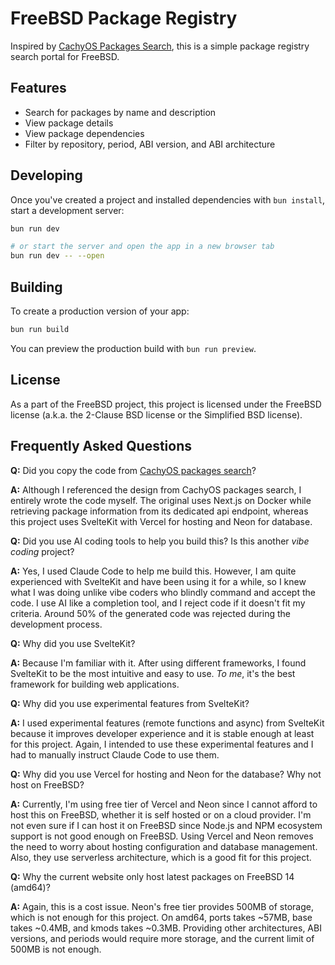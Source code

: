 # FreeBSD Package Registry

Inspired by [CachyOS Packages Search](https://packages.cachyos.org), this is a simple package registry search portal for FreeBSD.

## Features

- Search for packages by name and description
- View package details
- View package dependencies
- Filter by repository, period, ABI version, and ABI architecture

## Developing

Once you've created a project and installed dependencies with `bun install`, start a development server:

```sh
bun run dev

# or start the server and open the app in a new browser tab
bun run dev -- --open
```

## Building

To create a production version of your app:

```sh
bun run build
```

You can preview the production build with `bun run preview`.

## License

As a part of the FreeBSD project, this project is licensed under the FreeBSD license (a.k.a. the 2-Clause BSD license or the Simplified BSD license).

## Frequently Asked Questions

**Q:** Did you copy the code from [CachyOS packages search](https://packages.cachyos.org)?

**A:** Although I referenced the design from CachyOS packages search, I entirely wrote the code myself. The original uses Next.js on Docker while retrieving package information from its dedicated api endpoint, whereas this project uses SvelteKit with Vercel for hosting and Neon for database.

**Q:** Did you use AI coding tools to help you build this? Is this another _vibe coding_ project?

**A:** Yes, I used Claude Code to help me build this. However, I am quite experienced with SvelteKit and have been using it for a while, so I knew what I was doing unlike vibe coders who blindly command and accept the code. I use AI like a completion tool, and I reject code if it doesn't fit my criteria. Around 50% of the generated code was rejected during the development process.

**Q:** Why did you use SvelteKit?

**A:** Because I'm familiar with it. After using different frameworks, I found SvelteKit to be the most intuitive and easy to use. _To me_, it's the best framework for building web applications.

**Q:** Why did you use experimental features from SvelteKit?

**A:** I used experimental features (remote functions and async) from SvelteKit because it improves developer experience and it is stable enough at least for this project. Again, I intended to use these experimental features and I had to manually instruct Claude Code to use them.

**Q:** Why did you use Vercel for hosting and Neon for the database? Why not host on FreeBSD?

**A:** Currently, I'm using free tier of Vercel and Neon since I cannot afford to host this on FreeBSD, whether it is self hosted or on a cloud provider. I'm not even sure if I can host it on FreeBSD since Node.js and NPM ecosystem support is not good enough on FreeBSD. Using Vercel and Neon removes the need to worry about hosting configuration and database management. Also, they use serverless architecture, which is a good fit for this project.

**Q:** Why the current website only host latest packages on FreeBSD 14 (amd64)?

**A:** Again, this is a cost issue. Neon's free tier provides 500MB of storage, which is not enough for this project. On amd64, ports takes ~57MB, base takes ~0.4MB, and kmods takes ~0.3MB. Providing other architectures, ABI versions, and periods would require more storage, and the current limit of 500MB is not enough.
